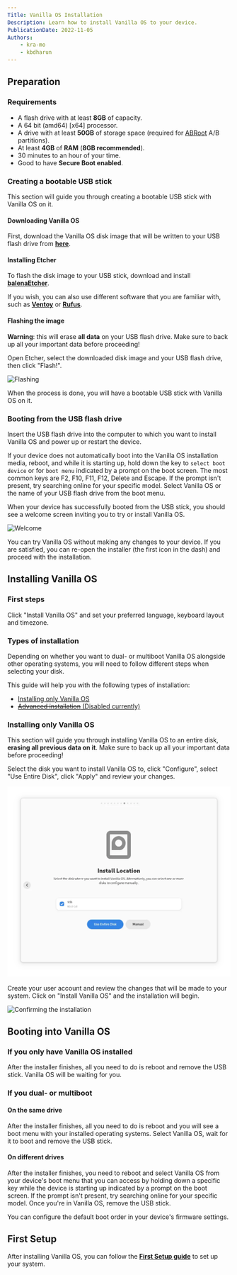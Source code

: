 ```yaml
---
Title: Vanilla OS Installation
Description: Learn how to install Vanilla OS to your device.
PublicationDate: 2022-11-05
Authors:
    - kra-mo
    - kbdharun
---
```


## Preparation

### Requirements

- A flash drive with at least **8GB** of capacity.
- A 64 bit (amd64) [x64] processor.
- A drive with at least **50GB** of storage space (required for [ABRoot](https://documentation.vanillaos.org/docs/ABRoot/) A/B partitions).
- At least **4GB** of **RAM** (**8GB recommended**).
- 30 minutes to an hour of your time.
- Good to have **Secure Boot enabled**.

### Creating a bootable USB stick

This section will guide you through creating a bootable USB stick with Vanilla OS on it.

#### Downloading Vanilla OS

First, download the Vanilla OS disk image that will be written to your USB flash drive from [**here**](https://vanillaos.org/).

#### Installing Etcher

To flash the disk image to your USB stick, download and install [**balenaEtcher**](https://www.balena.io/etcher/).

If you wish, you can also use different software that you are familiar with, such as [**Ventoy**](https://www.ventoy.net/) or [**Rufus**](https://rufus.ie/).

#### Flashing the image

**Warning**: this will erase **all data** on your USB flash drive. Make sure to back up all your important data before proceeding!

Open Etcher, select the downloaded disk image and your USB flash drive, then click "Flash!".

![Flashing](https://raw.githubusercontent.com/Vanilla-OS/handbook/main/assets/uploads/Installation/installation-flashing.webp)

When the process is done, you will have a bootable USB stick with Vanilla OS on it.

### Booting from the USB flash drive

Insert the USB flash drive into the computer to which you want to install Vanilla OS and power up or restart the device.

If your device does not automatically boot into the Vanilla OS installation media, reboot, and while it is starting up, hold down the key to `select boot device` or for `boot menu` indicated by a prompt on the boot screen. The most common keys are F2, F10, F11, F12, Delete and Escape. If the prompt isn't present, try searching online for your specific model. Select Vanilla OS or the name of your USB flash drive from the boot menu.

When your device has successfully booted from the USB stick, you should see a welcome screen inviting you to try or install Vanilla OS.

![Welcome](https://raw.githubusercontent.com/Vanilla-OS/handbook/main/assets/uploads/Installation/installer-welcome.webp)

You can try Vanilla OS without making any changes to your device. If you are satisfied, you can re-open the installer (the first icon in the dash) and proceed with the installation.

## Installing Vanilla OS

### First steps

Click "Install Vanilla OS" and set your preferred language, keyboard layout and timezone.

### Types of installation

Depending on whether you want to dual- or multiboot Vanilla OS alongside other operating systems, you will need to follow different steps when selecting your disk.

This guide will help you with the following types of installation:

- [Installing only Vanilla OS](/2022/11/05/installation.html#title10)
- [~~Advanced installation~~ (Disabled currently)](/2022/11/05/installation.html#title11)

### Installing only Vanilla OS

This section will guide you through installing Vanilla OS to an entire disk, **erasing all previous data on it**. Make sure to back up all your important data before proceeding!

Select the disk you want to install Vanilla OS to, click "Configure", select "Use Entire Disk", click "Apply" and review your changes.

![Use Entire Disk](https://raw.githubusercontent.com/Vanilla-OS/handbook/main/assets/uploads/Installation/installation-partitioning.webp)

Create your user account and review the changes that will be made to your system. Click on "Install Vanilla OS" and the installation will begin.

![Confirming the installation](https://raw.githubusercontent.com/Vanilla-OS/handbook/main/assets/uploads/Installation/installer-confirm-installation.webp)

## Booting into Vanilla OS

### If you only have Vanilla OS installed

After the installer finishes, all you need to do is reboot and remove the USB stick. Vanilla OS will be waiting for you.

### If you dual- or multiboot

#### On the same drive

After the installer finishes, all you need to do is reboot and you will see a boot menu with your installed operating systems. Select Vanilla OS, wait for it to boot and remove the USB stick.

#### On different drives

After the installer finishes, you need to reboot and select Vanilla OS from your device's boot menu that you can access by holding down a specific key while the device is starting up indicated by a prompt on the boot screen. If the prompt isn't present, try searching online for your specific model. Once you're in Vanilla OS, remove the USB stick.

You can configure the default boot order in your device's firmware settings.

## First Setup

After installing Vanilla OS, you can follow the [**First Setup guide**](/2022/11/18/first-setup.html) to set up your system.
